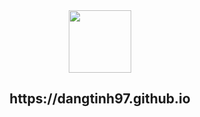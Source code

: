 <div align="center">
<img src="https://i.ibb.co/jhVTzbm/me-img.png" width="100" height="100" align="center">
<h2 align="center">https://dangtinh97.github.io</h2>
</div>
